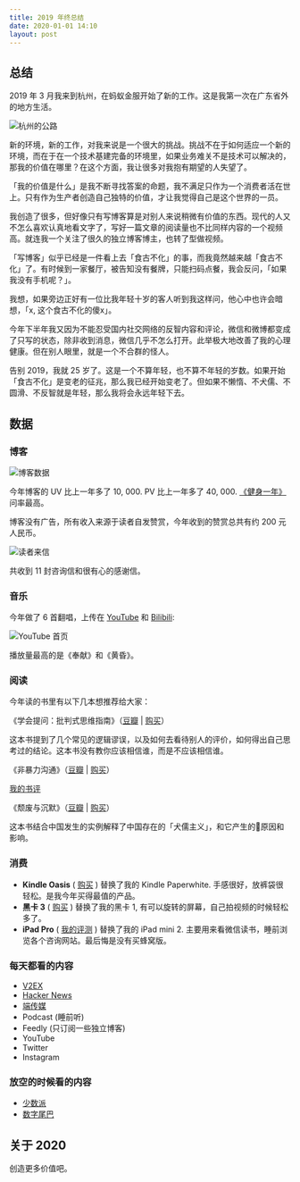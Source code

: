 ```yaml
---
title: 2019 年终总结
date: 2020-01-01 14:10
layout: post
---
```


## 总结

2019 年 3 月我来到杭州，在蚂蚁金服开始了新的工作。这是我第一次在广东省外的地方生活。

![杭州的公路](https://gbstatic.djyde.com/blog/hang.jpg?x-oss-process=style/80)

新的环境，新的工作，对我来说是一个很大的挑战。挑战不在于如何适应一个新的环境，而在于在一个技术基建完备的环境里，如果业务难关不是技术可以解决的，那我的价值在哪里？在这个方面，我让很多对我抱有期望的人失望了。

「我的价值是什么」是我不断寻找答案的命题，我不满足只作为一个消费者活在世上。只有作为生产者创造自己独特的价值，才让我觉得自己是这个世界的一员。

我创造了很多，但好像只有写博客算是对别人来说稍微有价值的东西。现代的人又不怎么喜欢认真地看文字了，写好一篇文章的阅读量也不比同样内容的一个视频高。就连我一个关注了很久的独立博客博主，也转了型做视频。

「写博客」似乎已经是一件看上去「食古不化」的事，而我竟然越来越「食古不化」了。有时候到一家餐厅，被告知没有餐牌，只能扫码点餐，我会反问，「如果我没有手机呢？」。

我想，如果旁边正好有一位比我年轻十岁的客人听到我这样问，他心中也许会暗想，「x, 这个食古不化的傻x」。

今年下半年我又因为不能忍受国内社交网络的反智内容和评论，微信和微博都变成了只写的状态，除非收到消息，微信几乎不怎么打开。此举极大地改善了我的心理健康。但在别人眼里，就是一个不合群的怪人。

告别 2019，我就 25 岁了。这是一个不算年轻，也不算不年轻的岁数。如果开始「食古不化」是变老的征兆，那么我已经开始变老了。但如果不懒惰、不犬儒、不圆滑、不反智就是年轻，那么我将会永远年轻下去。

## 数据

### 博客

![博客数据](https://gbstatic.djyde.com/tg_image_2920303564.jpeg?x-oss-process=style/80)

今年博客的 UV 比上一年多了 10, 000. PV 比上一年多了 40, 000. [《健身一年》](http://localhost:3000/blog/one-year-of-bulking) 问率最高。

博客没有广告，所有收入来源于读者自发赞赏，今年收到的赞赏总共有约 200 元人民币。

![读者来信](https://gbstatic.djyde.com/tg_image_1589983487.jpeg?x-oss-process=style/80)

共收到 11 封咨询信和很有心的感谢信。

### 音乐

今年做了 6 首翻唱，上传在 [YouTube](https://www.youtube.com/channel/UCFQUVJ0_ZGzvuX6GHl_cqsQ) 和 [Bilibili](https://space.bilibili.com/20931693):

![YouTube 首页](https://gbstatic.djyde.com/tg_image_79326384.jpeg?x-oss-process=style/80)

播放量最高的是《奉献》和《黄昏》。

### 阅读

今年读的书里有以下几本想推荐给大家：

《学会提问：批判式思维指南》（[豆瓣](https://book.douban.com/subject/20428922/) | [购买](https://lutaonan.com/go/shop/critical-thinking)）

<p class="text-sm">这本书提到了几个常见的逻辑谬误，以及如何去看待别人的评价，如何得出自己思考过的结论。这本书没有教你应该相信谁，而是不应该相信谁。</p>

《非暴力沟通》（[豆瓣](https://book.douban.com/subject/3533221/) | [购买](https://lutaonan.com/go/shop/nonviolent-communication)）

<p class="text-sm">
<a href="https://lutaonan.com/blog/nonviolent-communication">我的书评</a>
</p>

《颓废与沉默》（[豆瓣](https://book.douban.com/subject/26575643/) | [购买](https://lutaonan.com/go/shop/tui-fei-yu-chen-mo)）

<p class="text-sm">这本书结合中国发生的实例解释了中国存在的「犬儒主义」，和它产生的原因和影响。</p>


### 消费

- **Kindle Oasis** ( [购买](https://lutaonan.com/go/shop/kidle-oasis) ) 替换了我的 Kindle Paperwhite. 手感很好，放裤袋很轻松。是我今年买得最值的产品。
- **黑卡 3** ( [购买](https://lutaonan.com/go/shop/rx100m3) ) 替换了我的黑卡 1, 有可以旋转的屏幕，自己拍视频的时候轻松多了。
- **iPad Pro** ( [我的评测](https://lutaonan.com/blog/ipad-pro-11-review) ) 替换了我的 iPad mini 2. 主要用来看微信读书，睡前浏览各个咨询网站。最后悔是没有买蜂窝版。

### 每天都看的内容

- [V2EX](https://www.v2ex.com)
- [Hacker News](https://news.ycombinator.com/)
- [端传媒](https://theinitium.com/)
- Podcast (睡前听)
- Feedly (只订阅一些独立博客)
- YouTube
- Twitter
- Instagram

### 放空的时候看的内容

- [少数派](https://sspai.com/)
- [数字尾巴](http://dgtle.com/)

## 关于 2020

创造更多价值吧。